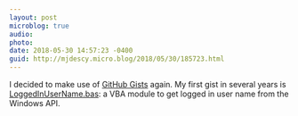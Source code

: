 ```yaml
---
layout: post
microblog: true
audio: 
photo: 
date: 2018-05-30 14:57:23 -0400
guid: http://mjdescy.micro.blog/2018/05/30/185723.html
---
```

I decided to make use of [GitHub Gists](https://gist.github.com/) again. My first gist in several years is [LoggedInUserName.bas](https://gist.github.com/mjdescy/5b14043d0c3f3bb1e12f4046a0eb96db): a VBA module to get logged in user name from the Windows API.
